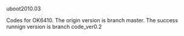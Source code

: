 uboot2010.03

Codes for OK6410.
The origin version is branch master.
The success runnign version is branch code_ver0.2
